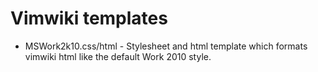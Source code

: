 Vimwiki templates
=================

* MSWork2k10.css/html - Stylesheet and html template which formats vimwiki html
like the default Work 2010 style.   
